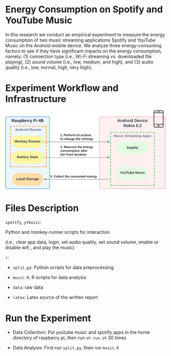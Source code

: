 # Energy Consumption on Spotify and YouTube Music 

In this research we conduct an empirical experiment to measure the energy consumption of two music streaming applications Spotify and YouTube Music on the Android mobile device. We analyze three energy-consuming factors to see if they have significant impacts on the energy consumption, namely: (1) connection type (i.e., Wi-Fi streaming vs. downloaded file playing), (2) sound volume (i.e., low, medium, and high), and (3) audio quality (i.e., low, normal, high, very high). 


# Experiment Workflow and Infrastructure

<p align="center">
    <img src="workflow.png" />
</p>

# Files Description
`spotify`,  `ytmusic`:

Python and monkey-runner scripts for interaction

(i.e., clear app data, login, set audio quality, set sound volume, enable or disable wifi , and play the music)

`r`:

- `split.py`: Python scripts for data preprocessing

- `music.R`: R scripts for data analysis

- `data`: raw data 

- `latex`: Latex source of the written report

# Run the Experiment
- Data Collection: Put youtube music and spotify apps in the home directory of raspberry pi, then run `sh run.sh` 30 times

- Data Analysis: First run `split.py`, then run `music.R`
